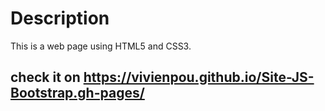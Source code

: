 # Description

  This is a web page using HTML5 and CSS3.
  ## check it on https://vivienpou.github.io/Site-JS-Bootstrap.gh-pages/
